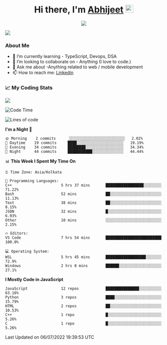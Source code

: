 <div align="center">
   <h1>Hi there, I'm <a href="">Abhijeet</a> <img src="https://media.giphy.com/media/hvRJCLFzcasrR4ia7z/giphy.gif" width="25px"> </h1>
   
   
   <img src="https://pronoun.cyou/x/y?subject=He&object=Him&height=20"> 
</div>

![](https://komarev.com/ghpvc/?username=abhijeetsingh-22)

<h3>About Me </h3>

<!-- - 🔭 I’m currently working on - My engineering Capstone Project -->
- 🌱 I’m currently learning - TypeScript, Devops, DSA
- 👯 I’m looking to collaborate on - Anything (I love to code.)
- 💬 Ask me about -Anything related to web / mobile development
- 📫 How to reach me: [Linkedin](https://www.linkedin.com/in/amabhijeet/)

### &#128200; My Coding Stats

<img align="center" src="https://github-readme-stats.vercel.app/api?username=abhijeetsingh-22&count_private=true&show_icons=true&theme=default&hide=stars" />

<!--START_SECTION:waka-->
![Code Time](http://img.shields.io/badge/Code%20Time-320%20hrs%2051%20mins-blue)

![Lines of code](https://img.shields.io/badge/From%20Hello%20World%20I%27ve%20Written-164%20Thousand%20lines%20of%20code-blue)

**I'm a Night 🦉** 

```text
🌞 Morning    2 commits      ░░░░░░░░░░░░░░░░░░░░░░░░░   2.02% 
🌆 Daytime    19 commits     ████░░░░░░░░░░░░░░░░░░░░░   19.19% 
🌃 Evening    34 commits     ████████░░░░░░░░░░░░░░░░░   34.34% 
🌙 Night      44 commits     ███████████░░░░░░░░░░░░░░   44.44%

```


📊 **This Week I Spent My Time On** 

```text
⌚︎ Time Zone: Asia/Kolkata

💬 Programming Languages: 
C++                      5 hrs 37 mins       █████████████████░░░░░░░░   71.22% 
Bash                     52 mins             ██░░░░░░░░░░░░░░░░░░░░░░░   11.13% 
Text                     38 mins             ██░░░░░░░░░░░░░░░░░░░░░░░   8.15% 
JSON                     32 mins             █░░░░░░░░░░░░░░░░░░░░░░░░   6.93% 
Other                    10 mins             ░░░░░░░░░░░░░░░░░░░░░░░░░   2.15%

🔥 Editors: 
VS Code                  7 hrs 54 mins       █████████████████████████   100.0%

💻 Operating System: 
WSL                      5 hrs 45 mins       ██████████████████░░░░░░░   72.9% 
Windows                  2 hrs 8 mins        ██████░░░░░░░░░░░░░░░░░░░   27.1%

```

**I Mostly Code in JavaScript** 

```text
JavaScript               12 repos            ███████████████░░░░░░░░░░   63.16% 
Python                   3 repos             ████░░░░░░░░░░░░░░░░░░░░░   15.79% 
HTML                     2 repos             ██░░░░░░░░░░░░░░░░░░░░░░░   10.53% 
C++                      1 repo              █░░░░░░░░░░░░░░░░░░░░░░░░   5.26% 
C                        1 repo              █░░░░░░░░░░░░░░░░░░░░░░░░   5.26%

```



 Last Updated on 06/07/2022 19:39:53 UTC
<!--END_SECTION:waka-->
